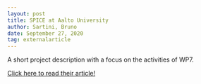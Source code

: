 ```yaml
---
layout: post
title: SPICE at Aalto University
author: Sartini, Bruno
date: September 27, 2020
tag: externalarticle
---
```

A short project description with a focus on the activities of WP7.

[Click here to read their article!](https://www.aalto.fi/en/news/spice-promotes-social-cohesion-by-citizen-curation-of-cultural-heritage)